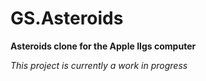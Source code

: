 # GS.Asteroids
**Asteroids clone for the Apple IIgs computer**

*This project is currently a work in progress*
